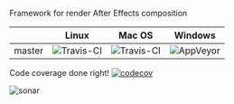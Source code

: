 Framework for render After Effects composition

|         | Linux  | Mac OS | Windows |
| ------- | ------ | ------ | ------- |
| master  | ![Travis-CI](https://travis-ci.org/irov/libmovie.svg?branch=master) | ![Travis-CI](https://travis-ci.org/irov/libmovie.svg?branch=master) | ![AppVeyor](https://ci.appveyor.com/api/projects/status/s0yio92rsujopyug?svg=true) |

Code coverage done right!
[![codecov](https://codecov.io/gh/irov/libmovie/branch/master/graph/badge.svg)](https://codecov.io/gh/irov/libmovie)

![sonar](https://sonarcloud.io/api/project_badges/measure?project=com.wondeland.libmovie&metric=alert_status)
